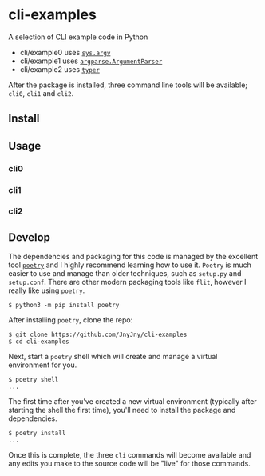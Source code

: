# cli-examples
A selection of CLI example code in Python

- cli/example0 uses [`sys.argv`][argv]
- cli/example1 uses [`argparse.ArgumentParser`][argparse]
- cli/example2 uses [`typer`][typer]

After the package is installed, three command line tools will be available; `cli0`, `cli1` and `cli2`. 

## Install

## Usage

### cli0

### cli1

### cli2


## Develop

The dependencies and packaging for this code is managed by the excellent tool [`poetry`][poetry] and I highly recommend learning how to use it. `Poetry` is much easier to use and manage than older techniques, such as `setup.py` and `setup.conf`. There are other modern packaging tools like `flit`, however I really like using `poetry`. 

```
$ python3 -m pip install poetry
```

After installing `poetry`, clone the repo:

```
$ git clone https://github.com/JnyJny/cli-examples
$ cd cli-examples
```

Next, start a `poetry` shell which will create and manage a virtual environment for you.

```
$ poetry shell
...
```

The first time after you've created a new virtual environment (typically after starting the shell the first time), you'll need to install the package and dependencies.

```
$ poetry install
...
```

Once this is complete, the three `cli` commands will become available and any edits you make to the source code will be "live" for those commands.


[argv]: https://docs.python.org/3/library/sys.html?highlight=argv#sys.argv
[argparse]: https://docs.python.org/3/library/argparse.html
[typer]: https://typer.tiangolo.com
[poetry]: https://python-poetry.org/docs/